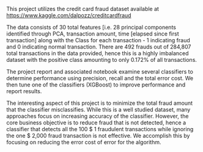 This project utilizes the credit card fraud dataset available at https://www.kaggle.com/dalpozz/creditcardfraud

The data consists of 30 total features [i.e. 28 principal components identified through PCA, transaction amount, time [elapsed since first transaction] along with the Class for each transaction - 1 indicating fraud and 0 indicating normal transaction. There are 492 frauds out of 284,807 total transactions in the data provided, hence this is a highly imbalanced dataset with the positive class amounting to only 0.172% of all transactions.

The project report and associated notebook examine several classifiers to determine performance using precision, recall and the total error cost. We then tune one of the classifiers (XGBoost) to improve performance and report results.

The interesting aspect of this project is to minimize the total fraud amount that the classifier misclassifies. While this is a well studied dataset, many approaches focus on increasing accuracy of the classifier. However, the core business objective is to reduce fraud that is not detected, hence a classifier that detects all the 100 $ 1 fraudulent transactions while ignoring the one $ 2,000 fraud transaction is not effective. We accomplish this by focusing on reducing the error cost of error for the algorithm.
